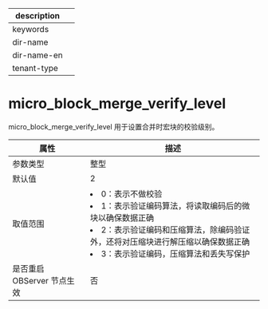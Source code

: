 |description||
|---|---|
|keywords||
|dir-name||
|dir-name-en||
|tenant-type||

# micro_block_merge_verify_level 

micro_block_merge_verify_level 用于设置合并时宏块的校验级别。


|      **属性**      |                                              **描述**                                              |
|------------------|------------------------------------------------------------------------------------------------------------------------------------------------------------------------------------------------------------------------------------------------------------------------|
| 参数类型             | 整型            |
| 默认值              | 2             |
| 取值范围             | <li> 0：表示不做校验   <li> 1：表示验证编码算法，将读取编码后的微块以确保数据正确   <li> 2：表示验证编码和压缩算法，除编码验证外，还将对压缩块进行解压缩以确保数据正确   <li> 3：表示验证编码，压缩算法和丢失写保护    |
| 是否重启 OBServer 节点生效 | 否             |


